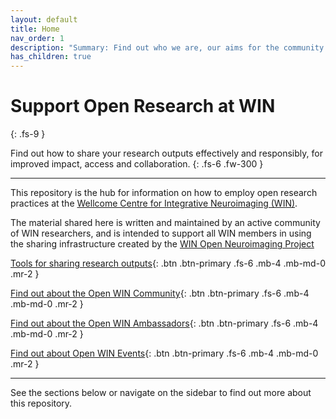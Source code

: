 ```yaml
---
layout: default
title: Home
nav_order: 1
description: "Summary: Find out who we are, our aims for the community and how to get involved!"
has_children: true
---
```



# Support Open Research at WIN
{: .fs-9 }

Find out how to share your research outputs effectively and responsibly, for improved impact, access and collaboration.
{: .fs-6 .fw-300 }

---

This repository is the hub for information on how to employ open research practices at the [Wellcome Centre for Integrative Neuroimaging (WIN)](https://www.win.ox.ac.uk).

The material shared here is written and maintained by an active community of WIN researchers, and is intended to support all WIN members in using the sharing infrastructure created by the [WIN Open Neuroimaging Project](https://www.win.ox.ac.uk/open-neuroimaging)

[Tools for sharing research outputs](tools.md){: .btn .btn-primary .fs-6 .mb-4 .mb-md-0 .mr-2 }

[Find out about the Open WIN Community](community.md){: .btn .btn-primary .fs-6 .mb-4 .mb-md-0 .mr-2 }  

[Find out about the Open WIN Ambassadors](abmassadors.md){: .btn .btn-primary .fs-6 .mb-4 .mb-md-0 .mr-2 }  

[Find out about Open WIN Events](events.md){: .btn .btn-primary .fs-6 .mb-4 .mb-md-0 .mr-2 }  


---

See the sections below or navigate on the sidebar to find out more about this repository.
